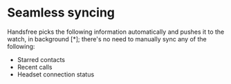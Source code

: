 # Seamless syncing

Handsfree picks the following information automatically and pushes it to the watch, in background [*]; there's no need to manually sync any of the following:

-   Starred contacts
-   Recent calls
-   Headset connection status


